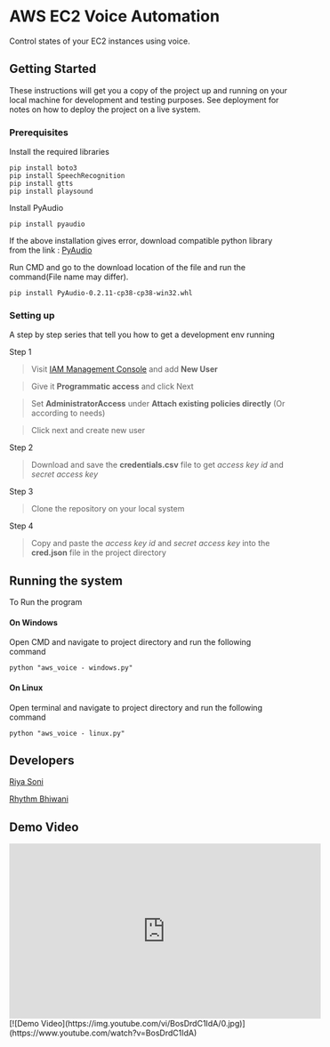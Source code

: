 # AWS EC2 Voice Automation

Control states of your EC2 instances using voice.

## Getting Started

These instructions will get you a copy of the project up and running on your local machine for development and testing purposes. See deployment for notes on how to deploy the project on a live system.

### Prerequisites

Install the required libraries

```
pip install boto3
pip install SpeechRecognition
pip install gtts
pip install playsound
```
Install PyAudio
```
pip install pyaudio
```
If the above installation gives error, download compatible python library from the link :
[PyAudio](https://www.lfd.uci.edu/~gohlke/pythonlibs/#pyaudio)

Run CMD and go to the download location of the file and run the command(File name may differ).
```
pip install PyAudio‑0.2.11‑cp38‑cp38‑win32.whl
```

### Setting up

A step by step series that tell you how to get a development env running

Step 1
> Visit [IAM Management Console] and add **New User**

>Give it **Programmatic access** and click Next

>Set __AdministratorAccess__ under __Attach existing policies directly__ (Or according to needs)

>Click next and create new user

Step 2
>Download and save the **credentials.csv** file to get *access key id* and *secret access key*

Step 3
>Clone the repository on your local system

Step 4
>Copy and paste the *access key id* and *secret access key* into the **cred.json** file in the project directory


## Running the system

To Run the program

#### On Windows

Open CMD and navigate to project directory and run the following command
```
python "aws_voice - windows.py"
```

#### On Linux
Open terminal and navigate to project directory and run the following command
```
python "aws_voice - linux.py"
```

## Developers

[Riya Soni](https://www.linkedin.com/in/riya-soni-3bb5111a0/)

[Rhythm Bhiwani](https://www.linkedin.com/in/rhythm-bhiwani/)

## Demo Video

<iframe width="560" height="315" src="https://www.youtube.com/embed/BosDrdC1IdA" title="YouTube video player" frameborder="0" allow="accelerometer; autoplay; clipboard-write; encrypted-media; gyroscope; picture-in-picture" allowfullscreen></iframe>
[![Demo Video](https://img.youtube.com/vi/BosDrdC1IdA/0.jpg)](https://www.youtube.com/watch?v=BosDrdC1IdA)


[IAM Management Console]: https://console.aws.amazon.com/iam/home#/users
